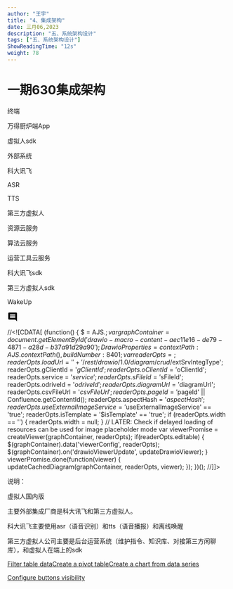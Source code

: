 ```yaml
---
author: "王宇"
title: "4、集成架构"
date: 三月06,2023
description: "五、系统架构设计"
tags: ["五、系统架构设计"]
ShowReadingTime: "12s"
weight: 78
---
```

一期630集成架构
=========

终端

万得厨炉端App

虚拟人sdk

外部系统

科大讯飞

ASR

TTS

第三方虚拟人

资源云服务

  

算法云服务

  

运营工具云服务

  

科大讯飞sdk

第三方虚拟人sdk

WakeUp

![](data:image/svg+xml;base64,PHN2ZyB4bWxucz0iaHR0cDovL3d3dy53My5vcmcvMjAwMC9zdmciIHdpZHRoPSIyNCIgaGVpZ2h0PSIyNCIgdmlld0JveD0iMCAwIDI0IDI0Ij48cGF0aCBkPSJNMjEuOTkgNGMwLTEuMS0uODktMi0xLjk5LTJINGMtMS4xIDAtMiAuOS0yIDJ2MTJjMCAxLjEuOSAyIDIgMmgxNGw0IDQtLjAxLTE4ek0xOCAxNEg2di0yaDEydjJ6bTAtM0g2VjloMTJ2MnptMC0zSDZWNmgxMnYyeiIvPjxwYXRoIGQ9Ik0wIDBoMjR2MjRIMHoiIGZpbGw9Im5vbmUiLz48L3N2Zz4= "显示评论")

//<!\[CDATA\[ (function() { $ = AJS.$; var graphContainer = document.getElementById('drawio-macro-content-aec11e16-de79-4871-a28d-b37a91d29a90'); DrawioProperties = { contextPath : AJS.contextPath(), buildNumber : 8401 }; var readerOpts = {}; readerOpts.loadUrl = '' + '/rest/drawio/1.0/diagram/crud/%E8%99%9A%E6%8B%9F%E4%BA%BA%36%33%30%E9%9B%86%E6%88%90%E6%9E%B6%E6%9E%84/97886112?revision=3'; readerOpts.imageUrl = '' + '/download/attachments/97886112/虚拟人630集成架构.png' + '?version=3&api=v2'; readerOpts.editUrl = '' + '/plugins/drawio/addDiagram.action?ceoId=97886112&owningPageId=97886112&diagramName=%E8%99%9A%E6%8B%9F%E4%BA%BA%36%33%30%E9%9B%86%E6%88%90%E6%9E%B6%E6%9E%84&revision=3'; readerOpts.editable = true; readerOpts.canComment = true; readerOpts.stylePath = STYLE\_PATH; readerOpts.stencilPath = STENCIL\_PATH; readerOpts.imagePath = IMAGE\_PATH + '/reader'; readerOpts.border = true; readerOpts.width = '901'; readerOpts.simpleViewer = false; readerOpts.tbstyle = 'top'; readerOpts.links = 'auto'; readerOpts.lightbox = true; readerOpts.resourcePath = ATLAS\_RESOURCE\_BASE + '/resources/viewer'; readerOpts.disableButtons = false; readerOpts.zoomToFit = true; readerOpts.language = 'zh'; readerOpts.licenseStatus = 'OK'; readerOpts.contextPath = AJS.contextPath(); readerOpts.diagramName = decodeURIComponent('%E8%99%9A%E6%8B%9F%E4%BA%BA%36%33%30%E9%9B%86%E6%88%90%E6%9E%B6%E6%9E%84'); readerOpts.diagramDisplayName = ''; readerOpts.aspect = ''; readerOpts.ceoName = '4、集成架构'; readerOpts.attVer = '3'; readerOpts.attId = '97886131'; readerOpts.lastModifierName = '未知用户 (renpeng)'; readerOpts.lastModified = '2023-03-06 19:30:34.87'; readerOpts.creatorName = '未知用户 (renpeng)'; //Embed macro specific info readerOpts.extSrvIntegType = '$extSrvIntegType'; readerOpts.gClientId = '$gClientId'; readerOpts.oClientId = '$oClientId'; readerOpts.service = '$service'; readerOpts.sFileId = '$sFileId'; readerOpts.odriveId = '$odriveId'; readerOpts.diagramUrl = '$diagramUrl'; readerOpts.csvFileUrl = '$csvFileUrl'; readerOpts.pageId = '$pageId' || Confluence.getContentId(); readerOpts.aspectHash = '$aspectHash'; readerOpts.useExternalImageService = '$useExternalImageService' == 'true'; readerOpts.isTemplate = '$isTemplate' == 'true'; if (readerOpts.width == '') { readerOpts.width = null; } // LATER: Check if delayed loading of resources can be used for image placeholder mode var viewerPromise = createViewer(graphContainer, readerOpts); if(readerOpts.editable) { $(graphContainer).data('viewerConfig', readerOpts); $(graphContainer).on('drawioViewerUpdate', updateDrawioViewer); } viewerPromise.done(function(viewer) { updateCachedDiagram(graphContainer, readerOpts, viewer); }); })(); //\]\]>

说明：

虚拟人国内版

主要外部集成厂商是科大讯飞和第三方虚拟人。

科大讯飞主要使用asr（语音识别）和tts（语音播报）和离线唤醒

第三方虚拟人公司主要是后台运营系统（维护指令、知识库、对接第三方闲聊库），和虚拟人在端上的sdk

  

[Filter table data](#)[Create a pivot table](#)[Create a chart from data series](#)

[Configure buttons visibility](/users/tfac-settings.action)